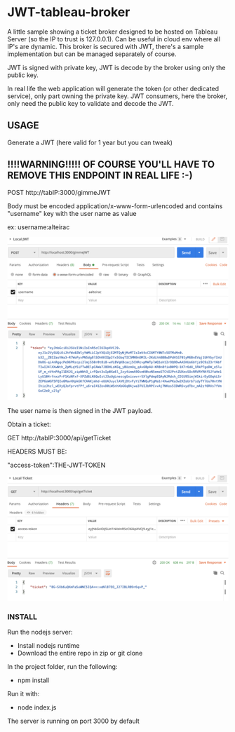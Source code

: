 
# JWT-tableau-broker

A little sample showing a ticket broker designed to be hosted on Tableau Server (so the IP to trust is 127.0.0.1).
Can be useful in cloud env where all IP's are dynamic.
This broker is secured with JWT, there's a sample implementation but can be managed separately of course.

JWT is signed with private key, JWT is decode by the broker using only the public key.

In real life the web application will generate the token (or other dedicated service), only part owning the private key.
JWT consumers, here the broker, only need the public key to validate and decode the JWT.

## USAGE

Generate a JWT (here valid for 1 year but you can tweak) 
## !!!!WARNING!!!!! OF COURSE YOU'LL HAVE TO REMOVE THIS ENDPOINT IN REAL LIFE :-)

POST http://tabIP:3000/gimmeJWT

Body must be encoded application/x-www-form-urlencoded and contains "username" key with the user name as value

ex: username:alteirac

![ScreenShot](https://raw.githubusercontent.com/aalteirac/jwt-tableau-broker/master/one.png)

The user name is then signed in the JWT payload.

Obtain  a ticket:

GET http://tabIP:3000/api/getTicket

HEADERS MUST BE:

"access-token":THE-JWT-TOKEN

![ScreenShot](https://raw.githubusercontent.com/aalteirac/jwt-tableau-broker/master/two.png)

### INSTALL
Run the nodejs server:
- Install nodejs runtime
- Download the entire repo in zip or git clone

In the project folder, run the following:
- npm install

Run it with:
- node index.js

The server is running on port 3000 by default
